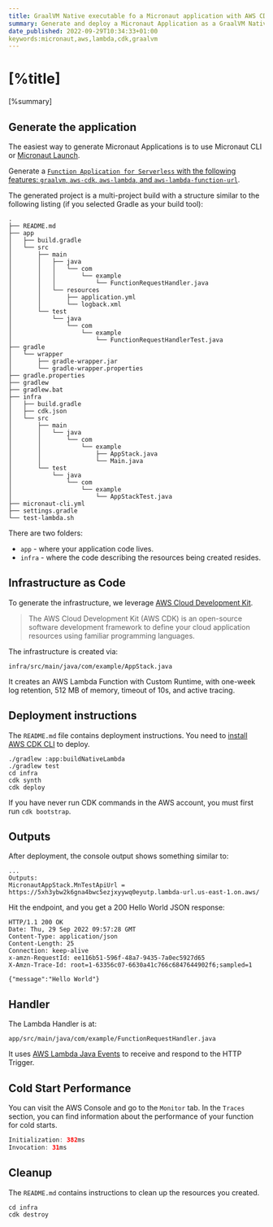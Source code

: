 ```yaml
---
title: GraalVM Native executable fo a Micronaut application with AWS CDK, AWS Lambda (Custom Runtime), and function URL.
summary: Generate and deploy a Micronaut Application as a GraalVM Native executable with a multi-project build with CDK and a Lambda function associated with an HTTP(s) endpoint via a function URL.
date_published: 2022-09-29T10:34:33+01:00
keywords:micronaut,aws,lambda,cdk,graalvm
---
```


# [%title]

[%summary]

## Generate the application

The easiest way to generate Micronaut Applications is to use Micronaut CLI or [Micronaut Launch](https://launch.micronaut.io/).

Generate a [`Function Application for Serverless` with the following features: `graalvm`, `aws-cdk`, `aws-lambda`,  and `aws-lambda-function-url`](https://micronaut.io/launch?type=FUNCTION&features=graalvm&features=aws-cdk&features=aws-lambda-function-url&features=aws-lambda). 

The generated project is a multi-project build with a structure similar to the following listing (if you selected Gradle as your build tool):

```
.
├── README.md
├── app
│   ├── build.gradle
│   └── src
│       ├── main
│       │   ├── java
│       │   │   └── com
│       │   │       └── example
│       │   │           └── FunctionRequestHandler.java
│       │   └── resources
│       │       ├── application.yml
│       │       └── logback.xml
│       └── test
│           └── java
│               └── com
│                   └── example
│                       └── FunctionRequestHandlerTest.java
├── gradle
│   └── wrapper
│       ├── gradle-wrapper.jar
│       └── gradle-wrapper.properties
├── gradle.properties
├── gradlew
├── gradlew.bat
├── infra
│   ├── build.gradle
│   ├── cdk.json
│   └── src
│       ├── main
│       │   └── java
│       │       └── com
│       │           └── example
│       │               ├── AppStack.java
│       │               └── Main.java
│       └── test
│           └── java
│               └── com
│                   └── example
│                       └── AppStackTest.java
├── micronaut-cli.yml
├── settings.gradle
└── test-lambda.sh
```

There are two folders: 

- `app`  - where your application code lives. 
- `infra` - where the code describing the resources being created resides. 

## Infrastructure as Code

To generate the infrastructure, we leverage [AWS Cloud Development Kit](https://aws.amazon.com/cdk/).

> The AWS Cloud Development Kit (AWS CDK) is an open-source software development framework to define your cloud application resources using familiar programming languages.

The infrastructure is created via:

`infra/src/main/java/com/example/AppStack.java`

It creates an AWS Lambda Function with Custom Runtime, with one-week log retention, 512 MB of memory, timeout of 10s, and active tracing. 

## Deployment instructions

The `README.md` file contains deployment instructions. You need to [install AWS CDK CLI](install-aws-cdk.html) to deploy.

```
./gradlew :app:buildNativeLambda
./gradlew test
cd infra
cdk synth
cdk deploy
```

If you have never run CDK commands in the AWS account, you must first run `cdk bootstrap`. 

## Outputs

After deployment, the console output shows something similar to: 

```
...
Outputs:
MicronautAppStack.MnTestApiUrl = https://5xh3ybw2k6gna4bwc5ezjxyywq0eyutp.lambda-url.us-east-1.on.aws/
```

Hit the endpoint, and you get a 200 Hello World JSON response:

```
HTTP/1.1 200 OK
Date: Thu, 29 Sep 2022 09:57:28 GMT
Content-Type: application/json
Content-Length: 25
Connection: keep-alive
x-amzn-RequestId: ee116b51-596f-48a7-9435-7a0ec5927d65
X-Amzn-Trace-Id: root=1-63356c07-6630a41c766c6847644902f6;sampled=1

{"message":"Hello World"}
```

## Handler

The Lambda Handler is at:


`app/src/main/java/com/example/FunctionRequestHandler.java`

It uses [AWS Lambda Java Events](https://github.com/aws/aws-lambda-java-libs/tree/master/aws-lambda-java-events) to receive and respond to the HTTP Trigger.

## Cold Start Performance

You can visit the AWS Console and go to the `Monitor` tab. In the `Traces` section, you can find information about the performance of your function for cold starts.

```java
Initialization: 382ms
Invocation: 31ms
```


## Cleanup

The `README.md` contains instructions to clean up the resources you created. 

```
cd infra
cdk destroy
```


